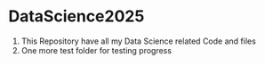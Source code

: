 # DataScience2025
1) This Repository have all my Data Science related Code and files
2) One more test folder for testing progress
